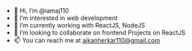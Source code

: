 - 👋 Hi, I’m @iamaj110
- 👀 I’m interested in web development 
- 🌱 I’m currently working with ReactJS, NodeJS
- 💞️ I’m looking to collaborate on frontend Projects on ReactJS
- 📫 You can reach me at ajkanherkar110@gmail.com

<!---
iamaj110/iamaj110 is a ✨ special ✨ repository because its `README.md` (this file) appears on your GitHub profile.
You can click the Preview link to take a look at your changes.
--->
